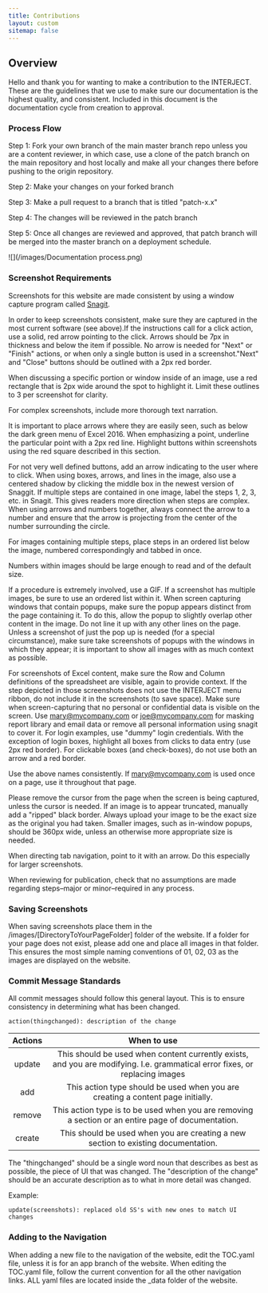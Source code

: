 ```yaml
---
title: Contributions
layout: custom
sitemap: false
---
```


## Overview

Hello and thank you for wanting to make a contribution to the INTERJECT. These are the guidelines that we use to make sure our documentation is the highest quality, and consistent. Included in this document is the documentation cycle from creation to approval.

### Process Flow

Step 1: Fork your own branch of the main master branch repo unless you are a content reviewer, in which case, use a clone of the patch branch on the main repository and host locally and make all your changes there before pushing to the origin repository.

Step 2: Make your changes on your forked branch

Step 3: Make a pull request to a branch that is titled "patch-x.x"

Step 4: The changes will be reviewed in the patch branch

Step 5: Once all changes are reviewed and approved, that patch branch will be merged into the master branch on a deployment schedule.

![](/images/Documentation process.png)

### Screenshot Requirements

Screenshots for this website are made consistent by using a window capture program called [Snagit](https://www.techsmith.com/screen-capture.html).

In order to keep screenshots consistent, make sure they are captured in the most current software (see above).If the instructions call for a click action, use a solid, red arrow pointing to the click. Arrows should be 7px in thickness and below the item if possible. No arrow is needed for "Next" or "Finish" actions, or when only a single button is used in a screenshot."Next" and "Close" buttons should be outlined with a 2px red border.

When discussing a specific portion or window inside of an image, use a red rectangle that is 2px wide around the spot to highlight it. Limit these outlines to 3 per screenshot for clarity.

For complex screenshots, include more thorough text narration.

It is important to place arrows where they are easily seen, such as below the dark green menu of Excel 2016. When emphasizing a point, underline the particular point with a 2px red line. Highlight buttons within screenshots using the red square described in this section.

For not very well defined buttons, add an arrow indicating to the user where to click. When using boxes, arrows, and lines in the image, also use a centered shadow by clicking the middle box in the newest version of Snaggit. If multiple steps are contained in one image, label the steps 1, 2, 3, etc. in Snagit. This gives readers more direction when steps are complex. When using arrows and numbers together, always connect the arrow to a number and ensure that the arrow is projecting from the center of the number surrounding the circle.

For images containing multiple steps, place steps in an ordered list below the image, numbered correspondingly and tabbed in once.

Numbers within images should be large enough to read and of the default size.

If a procedure is extremely involved, use a GIF. If a screenshot has multiple images, be sure to use an ordered list within it. When screen capturing windows that contain popups, make sure the popup appears distinct from the page containing it. To do this, allow the popup to slightly overlap other content in the image. Do not line it up with any other lines on the page. Unless a screenshot of just the pop up is needed (for a special circumstance), make sure take screenshots of popups with the windows in which they appear; it is important to show all images with as much context as possible. 

For screenshots of Excel content, make sure the Row and Column definitions of the spreadsheet are visible, again to provide context. If the step depicted in those screenshots does not use the INTERJECT menu ribbon, do not include it in the screenshots (to save space). Make sure when screen-capturing that no personal or confidential data is visible on the screen. Use mary@mycompany.com or joe@mycompany.com for masking report library and email data or remove all personal information using snagit to cover it. For login examples, use "dummy" login credentials. With the exception of login boxes, highlight all boxes from clicks to data entry (use 2px red border). For clickable boxes (and check-boxes), do not use both an arrow and a red border. 

Use the above names consistently. If mary@mycompany.com is used once on a page, use it throughout that page.

Please remove the cursor from the page when the screen is being captured, unless the cursor is needed. If an image is to appear truncated, manually add a "ripped" black border. Always upload your image to be the exact size as the original you had taken. Smaller images, such as in-window popups, should be 360px wide, unless an otherwise more appropriate size is needed.

When directing tab navigation, point to it with an arrow. Do this especially for larger screenshots.

When reviewing for publication, check that no assumptions are made regarding steps–major or minor–required in any process.

### Saving Screenshots

When saving screenshots place them in the /images/[DirectoryToYourPageFolder] folder of the website. If a folder for your page does not exist, please add one and place all images in that folder. This ensures the most simple naming conventions of 01, 02, 03 as the images are displayed on the website. 

### Commit Message Standards

All commit messages should follow this general layout. This is to ensure consistency in determining what has been changed.

```
action(thingchanged): description of the change
```

|Actions      |When to use                                                                                                                 |
|:-----------:|:--------------------------------------------------------------------------------------------------------------------------:|
|update       | This should be used when content currently exists, and you are modifying. I.e. grammatical error fixes, or replacing images|
|add          | This action type should be used when you are creating a content page initially.                                            |
|remove       | This action type is to be used when you are removing a section or an entire page of documentation.                         |
|create       | This should be used when you are creating a new section to existing documentation.                                         |

The "thingchanged" should be a single word noun that describes as best as possible, the piece of UI that was changed.
The "description of the change" should be an accurate description as to what in more detail was changed.

Example:
```
update(screenshots): replaced old SS's with new ones to match UI changes
```

### Adding to the Navigation

When adding a new file to the navigation of the website, edit the TOC.yaml file, unless it is for an app branch of the website. When editing the TOC.yaml file, follow the current convention for all the other navigation links. ALL yaml files are located inside the _data folder of the website.
